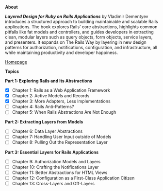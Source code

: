 **About**

**_Layered Design for Ruby on Rails Applications_** by Vladimir Dementyev introduces a structured approach to building maintainable and scalable Rails applications. The book explores Rails' core abstractions, highlights common pitfalls like fat models and controllers, and guides developers in extracting clean, modular layers such as query objects, form objects, service layers, and presenters. It expands on The Rails Way by layering in new design patterns for authorization, notifications, configuration, and infrastructure, all while maintaining productivity and developer happiness.

[Homepage](https://www.packtpub.com/en-br/product/layered-design-for-ruby-on-rails-applications-9781801812436)

**Topics**

**Part 1: Exploring Rails and Its Abstractions**
- [x] Chapter 1: Rails as a Web Application Framework
- [x] Chapter 2: Active Models and Records
- [x] Chapter 3: More Adapters, Less Implementations
- [ ] Chapter 4: Rails Anti-Patterns?
- [ ] Chapter 5: When Rails Abstractions Are Not Enough

**Part 2: Extracting Layers from Models**
- [ ] Chapter 6: Data Layer Abstractions
- [ ] Chapter 7: Handling User Input outside of Models
- [ ] Chapter 8: Pulling Out the Representation Layer

**Part 3: Essential Layers for Rails Applications**
- [ ] Chapter 9: Authorization Models and Layers
- [ ] Chapter 10: Crafting the Notifications Layer
- [ ] Chapter 11: Better Abstractions for HTML Views
- [ ] Chapter 12: Configuration as a First-Class Application Citizen
- [ ] Chapter 13: Cross-Layers and Off-Layers

